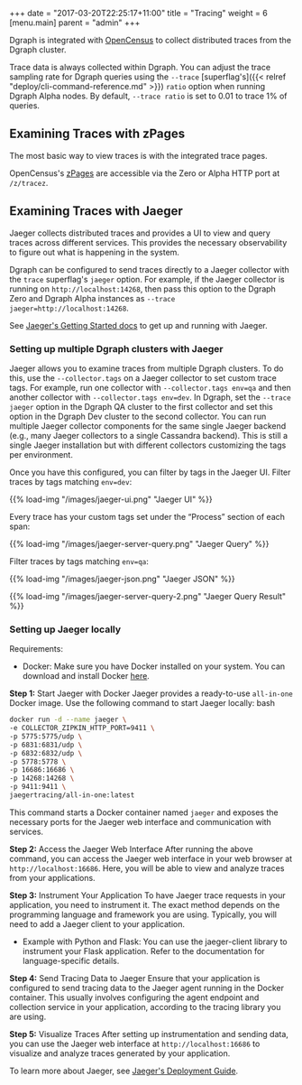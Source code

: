 +++
date = "2017-03-20T22:25:17+11:00"
title = "Tracing"
weight = 6
[menu.main]
    parent = "admin"
+++

Dgraph is integrated with [OpenCensus](https://opencensus.io/zpages/) to collect distributed traces from the Dgraph cluster.

Trace data is always collected within Dgraph. You can adjust the trace sampling rate for Dgraph queries using the `--trace` [superflag's]({{< relref "deploy/cli-command-reference.md" >}}) `ratio` option when running Dgraph Alpha nodes. By default, `--trace ratio`  is set to 0.01 to trace 1% of queries.

## Examining Traces with zPages

The most basic way to view traces is with the integrated trace pages.

OpenCensus's [zPages](https://opencensus.io/zpages/) are accessible via the Zero or Alpha HTTP port at `/z/tracez`.

## Examining Traces with Jaeger

Jaeger collects distributed traces and provides a UI to view and query traces across different services. This provides the necessary observability to figure out what is happening in the system.

Dgraph can be configured to send traces directly to a Jaeger collector with the `trace` superflag's `jaeger` option. For example, if the Jaeger collector is running on `http://localhost:14268`, then pass this option to the Dgraph Zero and Dgraph Alpha instances as `--trace jaeger=http://localhost:14268`.

See [Jaeger's Getting Started docs](https://www.jaegertracing.io/docs/getting-started/) to get up and running with Jaeger.

### Setting up multiple Dgraph clusters with Jaeger

Jaeger allows you to examine traces from multiple Dgraph clusters. To do this, use the `--collector.tags` on a Jaeger collector to set custom trace tags. For example, run one collector with `--collector.tags env=qa` and then another collector with `--collector.tags env=dev`. In Dgraph, set the `--trace jaeger` option in the Dgraph QA cluster to the first collector and set this option in the Dgraph Dev cluster to the second collector.
You can run multiple Jaeger collector components for the same single Jaeger backend (e.g., many Jaeger collectors to a single Cassandra backend). This is still a single Jaeger installation but with different collectors customizing the tags per environment.

Once you have this configured, you can filter by tags in the Jaeger UI. Filter traces by tags matching `env=dev`:

{{% load-img "/images/jaeger-ui.png" "Jaeger UI" %}}

Every trace has your custom tags set under the “Process” section of each span:

{{% load-img "/images/jaeger-server-query.png" "Jaeger Query" %}}

Filter traces by tags matching `env=qa`:

{{% load-img "/images/jaeger-json.png" "Jaeger JSON" %}}

{{% load-img "/images/jaeger-server-query-2.png" "Jaeger Query Result" %}}

### Setting up Jaeger locally
Requirements:
* Docker: Make sure you have Docker installed on your system. You can download and install Docker [here](docker.com).

**Step 1:** Start Jaeger with Docker
Jaeger provides a ready-to-use `all-in-one` Docker image. Use the following command to start Jaeger locally:
bash

```sh
docker run -d --name jaeger \ 
-e COLLECTOR_ZIPKIN_HTTP_PORT=9411 \ 
-p 5775:5775/udp \ 
-p 6831:6831/udp \ 
-p 6832:6832/udp \ 
-p 5778:5778 \ 
-p 16686:16686 \ 
-p 14268:14268 \ 
-p 9411:9411 \ 
jaegertracing/all-in-one:latest
```

This command starts a Docker container named `jaeger` and exposes the necessary ports for the Jaeger web interface and communication with services.

**Step 2:** Access the Jaeger Web Interface
After running the above command, you can access the Jaeger web interface in your web browser at `http://localhost:16686`. Here, you will be able to view and analyze traces from your applications.

**Step 3:** Instrument Your Application
To have Jaeger trace requests in your application, you need to instrument it. The exact method depends on the programming language and framework you are using. Typically, you will need to add a Jaeger client to your application.
* Example with Python and Flask: You can use the jaeger-client library to instrument your Flask application. Refer to the documentation for language-specific details.

**Step 4:** Send Tracing Data to Jaeger
Ensure that your application is configured to send tracing data to the Jaeger agent running in the Docker container. This usually involves configuring the agent endpoint and collection service in your application, according to the tracing library you are using.

**Step 5:** Visualize Traces
After setting up instrumentation and sending data, you can use the Jaeger web interface at `http://localhost:16686` to visualize and analyze traces generated by your application.

To learn more about Jaeger, see [Jaeger's Deployment Guide](https://www.jaegertracing.io/docs/deployment/).